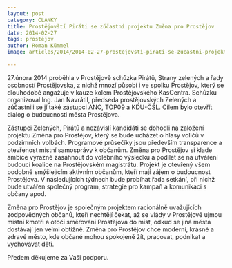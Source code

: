 ```yaml
---
layout: post
category: CLANKY
title: Prostějovští Piráti se zúčastní projektu Změna pro Prostějov
date: 2014-02-27
tags: prostějov
author: Roman Kümmel
image: articles/2014/2014-02-27-prostejovsti-pirati-se-zucastni-projektu-zmena-pro-prostejov.jpg   #751x422 pixelu

---
```

27.února 2014 proběhla v Prostějově schůzka Pirátů, Strany zelených a řady osobností Prostějovska, z nichž mnozí působí i ve spolku Prostějov, který se dlouhodobě angažuje v kauze kolem Prostějovského KasCentra. Schůzku organizoval Ing. Jan Navrátil, předseda prostějovských Zelených a zúčastnili se jí také zástupci ANO, TOP09 a KDU-ČSL. Cílem bylo otevřít dialog o budoucnosti města Prostějova.

Zástupci Zelených, Pirátů a nezávislí kandidáti se dohodli na založení projektu Změna pro Prostějov, který se bude ucházet o hlasy voličů v podzimních volbách. Programové průsečíky jsou především transparence a otevřenost místní samosprávy k občanům. Změna pro Prostějov si klade ambice výrazně zasáhnout do volebního výsledku a podílet se na utváření budoucí koalice na Prostějovském magistrátu. Projekt je otevřený všem podobně smýšlejícím aktivním občanům, kteří mají zájem o budoucnost Prostějova. V následujících týdnech bude probíhat řada setkání, při nichž bude utvářen společný program, strategie pro kampaň a komunikaci s občany apod.

Změna pro Prostějov je společným projektem racionálně uvažujících zodpovědných občanů, kteří nechtějí čekat, až se vlády v Prostějově ujmou místní kmotři a otočí směřování Prostějova do míst, odkud se jiná města dostávají jen velmi obtížně. Změna pro Prostějov chce moderní, krásné a zdravé město, kde občané mohou spokojeně žít, pracovat, podnikat a vychovávat děti.

Předem děkujeme za Vaši podporu.
